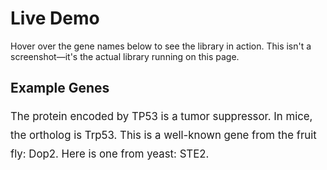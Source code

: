 # Live Demo

Hover over the gene names below to see the library in action. This isn't a screenshot—it's the actual library running on this page.

## Example Genes

<p style="font-size: 1.2em; line-height: 1.8;">
  The protein encoded by <span class="gene-tooltip" data-species="human">TP53</span> is a tumor suppressor.
  In mice, the ortholog is <span class="gene-tooltip" data-species="mouse">Trp53</span>.
  This is a well-known gene from the fruit fly: <span class="gene-tooltip" data-species="7227">Dop2</span>.
  Here is one from yeast: <span class="gene-tooltip" data-species="559292">STE2</span>.
</p>

<script setup>
import { onMounted } from 'vue'
import GeneTooltip from '../../dist/gene-tooltip.umd.js' // Import directly from source for the demo!
onMounted(() => {
  GeneTooltip.init();
})
</script>